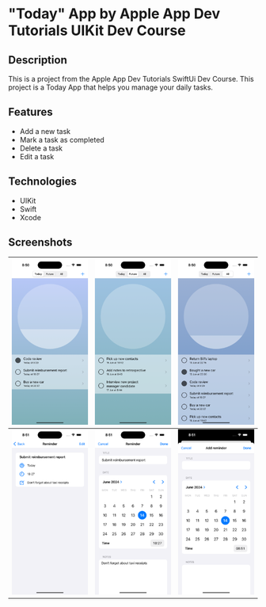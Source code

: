 # "Today" App by Apple App Dev Tutorials UIKit Dev Course

## Description
This is a project from the Apple App Dev Tutorials SwiftUi Dev Course. This project is a Today App that helps you manage your daily tasks.

## Features
- Add a new task
- Mark a task as completed
- Delete a task
- Edit a task

## Technologies
- UIKit
- Swift
- Xcode

## Screenshots

| ![](Screenshots/Simulator%20Screenshot%20-%20iPhone%2015%20Pro%20-%202024-06-14%20at%2008.50.35.png) | ![](Screenshots/Simulator%20Screenshot%20-%20iPhone%2015%20Pro%20-%202024-06-14%20at%2008.50.47.png) | ![](Screenshots/Simulator%20Screenshot%20-%20iPhone%2015%20Pro%20-%202024-06-14%20at%2008.50.54.png) |
| --- | --- | --- |
| ![](Screenshots/Simulator%20Screenshot%20-%20iPhone%2015%20Pro%20-%202024-06-14%20at%2008.51.07.png) | ![](Screenshots/Simulator%20Screenshot%20-%20iPhone%2015%20Pro%20-%202024-06-14%20at%2008.51.15.png) | ![](Screenshots/Simulator%20Screenshot%20-%20iPhone%2015%20Pro%20-%202024-06-14%20at%2008.51.24.png) |

